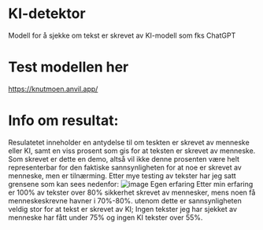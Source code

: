 # KI-detektor
Modell for å sjekke om tekst er skrevet av KI-modell som fks ChatGPT
# Test modellen her
https://knutmoen.anvil.app/
# Info om resultat:
Resulatetet inneholder en antydelse til om teskten er skrevet av menneske eller KI, samt en viss prosent som gis for at teksten er skrevet av menneske. Som skrevet er dette en demo, altså vil ikke denne prosenten være helt representerbar for den faktiske sannsynligheten for at noe er skrevet av menneske, men er tilnærming. Etter mye testing av tekster har jeg satt grensene som kan sees nedenfor:
![image](https://user-images.githubusercontent.com/92923535/234644464-ceaa53f2-9bfd-437f-8be2-dd355ee021e5.png)
Egen erfaring
Etter min erfaring er 100% av tekster over 80% sikkerhet skrevet av mennesker, mens noen få menneskeskrevne havner i 70%-80%. utenom dette er sannsynligheten veldig stor for at tekst er skrevet av KI; Ingen tekster jeg har sjekket av menneske har fått under 75% og ingen KI tekster over 55%.
